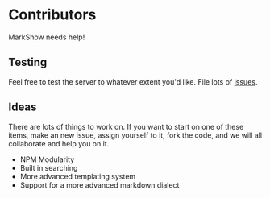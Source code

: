 # Contributors

MarkShow needs help!

## Testing

Feel free to test the server to whatever extent you'd like. File lots of [issues](https://github.com/ericvicenti/markshow/issues).

## Ideas

There are lots of things to work on. If you want to start on one of these items, make an new issue, assign yourself to it, fork the code, and we will all collaborate and help you on it.

* NPM Modularity
* Built in searching
* More advanced templating system
* Support for a more advanced markdown dialect